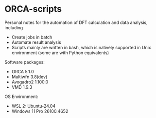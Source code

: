 # ORCA-scripts
Personal notes for the automation of DFT calculation and data analysis, including
- Create jobs in batch
- Automate result analysis
- Scripts mainly are written in bash, which is natively supported in Unix environment (some are with Python equivalents) 


Software packages:
- ORCA 5.1.0
- Multiwfn 3.8(dev)
- Avogadro2 1.100.0
- VMD 1.9.3

OS Environment:
- WSL 2: Ubuntu-24.04
- Windows 11 Pro 26100.4652
